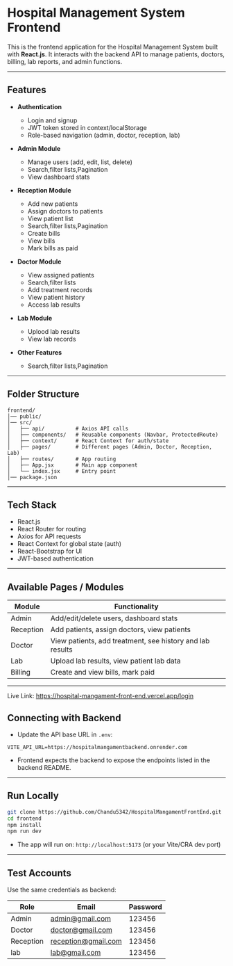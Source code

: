 # Hospital Management System Frontend

This is the frontend application for the Hospital Management System built with **React.js**.
It interacts with the backend API to manage patients, doctors, billing, lab reports, and admin functions.

---

## Features

* **Authentication**
  * Login and signup
  * JWT token stored in context/localStorage
  * Role-based navigation (admin, doctor, reception, lab)
* **Admin Module**
  * Manage users (add, edit, list, delete)
  * Search,filter lists,Pagination
  * View dashboard stats
* **Reception Module**
  * Add new patients
  * Assign doctors to patients
  * View patient list
  * Search,filter lists,Pagination
   * Create bills
  * View bills
  * Mark bills as paid
* **Doctor Module**
  * View assigned patients
  * Search,filter lists
  * Add treatment records
  * View patient history
  * Access lab results
* **Lab Module**

  * Uplood lab results
  * View lab records
* **Other Features**

  * Search,filter lists,Pagination


---

## Folder Structure

```
frontend/
│── public/
│── src/
│   ├── api/          # Axios API calls
│   ├── components/   # Reusable components (Navbar, ProtectedRoute)
│   ├── context/      # React Context for auth/state
│   ├── pages/        # Different pages (Admin, Doctor, Reception, Lab)
│   ├── routes/       # App routing
│   ├── App.jsx       # Main app component
│   └── index.jsx     # Entry point
│── package.json
```

---

## Tech Stack

* React.js
* React Router for routing
* Axios for API requests
* React Context for global state (auth)
* React-Bootstrap  for UI
* JWT-based authentication

---

## Available Pages / Modules

| Module    | Functionality                                             |
| --------- | --------------------------------------------------------- |
| Admin     | Add/edit/delete users, dashboard stats                    |
| Reception | Add patients, assign doctors, view patients               |
| Doctor    | View patients, add treatment, see history and lab results |
| Lab       | Upload lab results, view patient lab data                 |
| Billing   | Create and view bills, mark paid                          |

---
Live Link: https://hospital-mangament-front-end.vercel.app/login
## Connecting with Backend

* Update the API base URL in `.env`:

```env
VITE_API_URL=https://hospitalmangamentbackend.onrender.com
```

* Frontend expects the backend to expose the endpoints listed in the backend README.

---

## Run Locally

```bash
git clone https://github.com/Chandu5342/HospitalMangamentFrontEnd.git
cd frontend
npm install
npm run dev
```

* The app will run on: `http://localhost:5173` (or your Vite/CRA dev port)

---

## Test Accounts

Use the same credentials as backend:

| Role      | Email                                             | Password |
| --------- | ------------------------------------------------- | -------- |
| Admin     | [admin@gmail.com](mailto:admin@gmail.com)         | 123456   |
| Doctor    | [doctor@gmail.com](mailto:doctor1@gmail.com)     | 123456   |
| Reception | [reception@gmail.com](mailto:reception@gmail.com) | 123456   |
| lab | [lab@gmail.com](mailto:lab@gmail.com) | 123456   |
